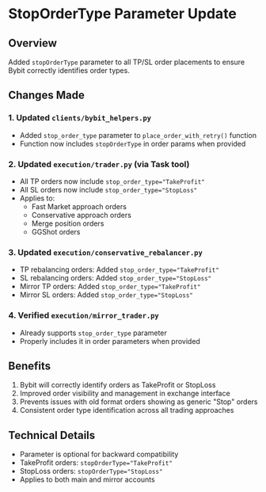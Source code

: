 # StopOrderType Parameter Update

## Overview
Added `stopOrderType` parameter to all TP/SL order placements to ensure Bybit correctly identifies order types.

## Changes Made

### 1. Updated `clients/bybit_helpers.py`
- Added `stop_order_type` parameter to `place_order_with_retry()` function
- Function now includes `stopOrderType` in order params when provided

### 2. Updated `execution/trader.py` (via Task tool)
- All TP orders now include `stop_order_type="TakeProfit"`
- All SL orders now include `stop_order_type="StopLoss"`
- Applies to:
  - Fast Market approach orders
  - Conservative approach orders
  - Merge position orders
  - GGShot orders

### 3. Updated `execution/conservative_rebalancer.py`
- TP rebalancing orders: Added `stop_order_type="TakeProfit"`
- SL rebalancing orders: Added `stop_order_type="StopLoss"`
- Mirror TP orders: Added `stop_order_type="TakeProfit"`
- Mirror SL orders: Added `stop_order_type="StopLoss"`

### 4. Verified `execution/mirror_trader.py`
- Already supports `stop_order_type` parameter
- Properly includes it in order parameters when provided

## Benefits
1. Bybit will correctly identify orders as TakeProfit or StopLoss
2. Improved order visibility and management in exchange interface
3. Prevents issues with old format orders showing as generic "Stop" orders
4. Consistent order type identification across all trading approaches

## Technical Details
- Parameter is optional for backward compatibility
- TakeProfit orders: `stopOrderType="TakeProfit"`
- StopLoss orders: `stopOrderType="StopLoss"`
- Applies to both main and mirror accounts